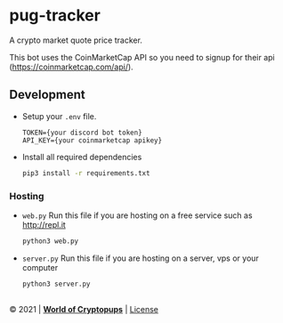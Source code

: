 # pug-tracker

A crypto market quote price tracker.

This bot uses the CoinMarketCap API so you need to signup for their api (https://coinmarketcap.com/api/).

## Development

- Setup your `.env` file.

  ```
  TOKEN={your discord bot token}
  API_KEY={your coinmarketcap apikey}
  ```

- Install all required dependencies

  ```sh
  pip3 install -r requirements.txt
  ```

### Hosting

- `web.py`
  Run this file if you are hosting on a free service such as http://repl.it

  ```sh
  python3 web.py
  ```

- `server.py`
  Run this file if you are hosting on a server, vps or your computer
  ```sh
  python3 server.py
  ```

##

&copy; 2021 | [**World of Cryptopups**](https://www.worldofcryptopups.cf/) | [License](./LICENSE)

